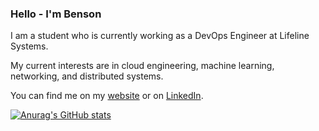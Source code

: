 ### Hello - I'm Benson

I am a student who is currently working as a DevOps Engineer at Lifeline Systems.

My current interests are in cloud engineering, machine learning, networking, and distributed systems.

You can find me on my [website](https://bensonyang.com) or on [LinkedIn](https://www.linkedin.com/in/bensonyanger/).

[![Anurag's GitHub stats](https://github-readme-stats.vercel.app/api?username=bensonyanger&theme=highcontrast)](https://github.com/anuraghazra/github-readme-stats)
